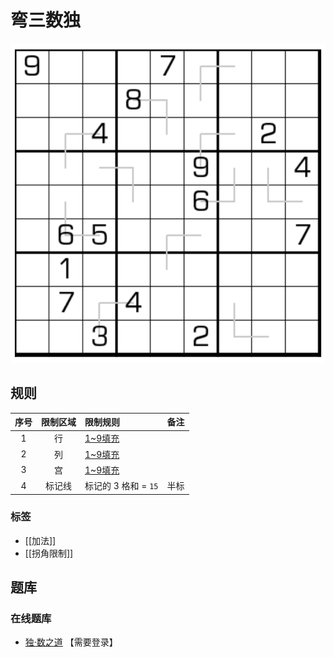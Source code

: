 # 弯三数独

![题](../../../../../images/sudoku/弯三数独.png)

## 规则

| 序号  | 限制区域 | 限制规则            | 备注  |
|:---:|:----:|:----------------|:---:|
|  1  |  行   | [1~9填充]         |     |
|  2  |  列   | [1~9填充]         |     |
|  3  |  宫   | [1~9填充]         |     |
|  4  | 标记线  | 标记的 3 格和 = `15` | 半标  |

### 标签

- [[加法]]
- [[拐角限制]]

## 题库

### 在线题库

- [独·数之道](http://www.sudokufans.org.cn/lx/game.index.php?type=w3) 【需要登录】

[1~9填充]: ../../../../../rules.md#1to9填充
